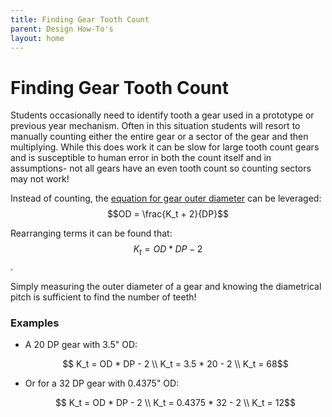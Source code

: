 ```yaml
---
title: Finding Gear Tooth Count
parent: Design How-To's
layout: home
---
```




# Finding Gear Tooth Count

Students occasionally need to identify tooth a gear used in a prototype or previous year mechanism. Often in this situation students will resort to manually counting either the entire gear or a sector of the gear and then multiplying. While this does work it can be slow for large tooth count gears and is susceptible to human error in both the count itself and in assumptions- not all gears have an even tooth count so counting sectors may not work!

Instead of counting, the [equation for gear outer diameter](Gears.md#equations) can be leveraged: $$OD = \frac{K_t + 2}{DP}$$

Rearranging terms it can be found that: $$ K_t = OD * DP - 2$$. 

Simply measuring the outer diameter of a gear and knowing the diametrical pitch is sufficient to find the number of teeth!

### Examples

- A 20 DP gear with 3.5" OD: 

  $$ K_t = OD * DP - 2 \\ K_t = 3.5 * 20 - 2 \\ K_t = 68$$

- Or for a 32 DP gear with 0.4375" OD:

  $$ K_t = OD * DP - 2 \\ K_t = 0.4375 * 32 - 2 \\ K_t = 12$$

